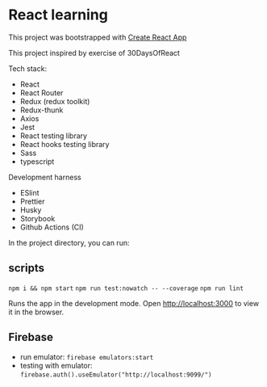 # React learning

This project was bootstrapped with [Create React App](https://github.com/facebook/create-react-app)

This project inspired by exercise of 30DaysOfReact

Tech stack:

-   React
-   React Router
-   Redux (redux toolkit)
-   Redux-thunk
-   Axios
-   Jest
-   React testing library
-   React hooks testing library
-   Sass
-   typescript

Development harness

-   ESlint
-   Prettier
-   Husky
-   Storybook
-   Github Actions (CI)

In the project directory, you can run:

## scripts

`npm i && npm start`
`npm run test:nowatch -- --coverage`
`npm run lint`

Runs the app in the development mode.
Open [http://localhost:3000](http://localhost:3000) to view it in the browser.

## Firebase

-   run emulator: `firebase emulators:start`
-   testing with emulator: `firebase.auth().useEmulator("http://localhost:9099/")`
